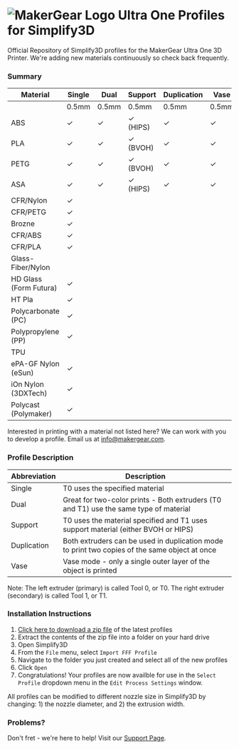 # ![MakerGear Logo](https://cdn.shopify.com/s/files/1/0030/7372/files/mg_logo_colors_small.jpg) Ultra One Profiles for Simplify3D
Official Repository of Simplify3D profiles for the MakerGear Ultra One 3D Printer. We're adding new materials continuously so check back frequently.

### Summary
| Material | Single | Dual | Support | Duplication | Vase | Single |
| ----------- | ----------- | ----------- | ----------- | ----------- | ----------- | ----------- |
|  | 0.5mm | 0.5mm | 0.5mm | 0.5mm | 0.5mm | 0.35mm |
| ABS | ✓ | ✓ | ✓ (HIPS) | ✓ | ✓ |  |
| PLA | ✓ | ✓ | ✓ (BVOH) | ✓ | ✓ |  |
| PETG | ✓ | ✓ | ✓ (BVOH) | ✓ | ✓ |  |
| ASA | ✓ | ✓ | ✓ (HIPS) | ✓ | ✓ |  |
| CFR/Nylon | ✓ |  |  |  |  | ✓ |
| CFR/PETG | ✓ |  |  |  |  |  |
| Brozne | ✓ |  |  |  |  | ✓ |
| CFR/ABS | ✓ |  |  |  |  |  |
| CFR/PLA | ✓ |  |  |  |  |  |
| Glass-Fiber/Nylon |  |  |  |  |  | ✓ |
| HD Glass (Form Futura) | ✓ |  |  |  |  |  |
| HT Pla | ✓ |  |  |  |  |  |
| Polycarbonate (PC) | ✓ |  |  |  |  |  |
| Polypropylene (PP) | ✓ |  |  |  |  |  |
| TPU |  |  |  |  |  | ✓ |
| ePA-GF Nylon (eSun) | ✓ |  |  |  |  |  |
| iOn Nylon (3DXTech) | ✓ |  |  |  |  |  |
| Polycast (Polymaker) | ✓ |  |  |  |  |  |

Interested in printing with a material not listed here? We can work with you to develop a profile. Email us at info@makergear.com.

### Profile Description
| Abbreviation | Description |
| ----------- | ----------- |
| Single | T0 uses the specified material |
| Dual | Great for two-color prints - Both extruders (T0 and T1) use the same type of material |
| Support | T0 uses the material specified and T1 uses support material (either BVOH or HIPS) |
| Duplication | Both extruders can be used in duplication mode to print two copies of the same object at once |
| Vase | Vase mode - only a single outer layer of the object is printed |

Note: The left extruder (primary) is called Tool 0, or T0. The right extruder (secondary) is called Tool 1, or T1.

### Installation Instructions
1. [Click here to download a zip file](https://github.com/MakerGear/MakerGearU1Profiles/archive/master.zip) of the latest profiles
2. Extract the contents of the zip file into a folder on your hard drive
3. Open Simplify3D
4. From the `File` menu, select `Import FFF Profile`
5. Navigate to the folder you just created and select all of the new profiles
6. Click `Open`
7. Congratulations! Your profiles are now availble for use in the `Select Profile` dropdown menu in the `Edit Process Settings` window.

All profiles can be modified to different nozzle size in Simplify3D by changing: 1) the nozzle diameter, and 2) the extrusion width.

### Problems?
Don't fret - we're here to help! Visit our [Support Page](https://www.makergear.com/pages/support).
